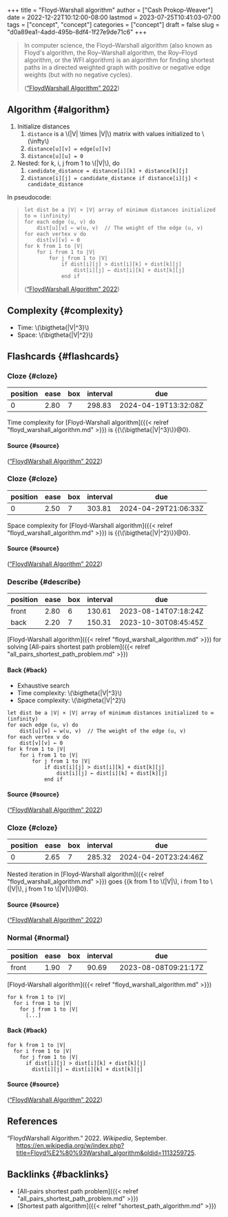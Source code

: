 +++
title = "Floyd-Warshall algorithm"
author = ["Cash Prokop-Weaver"]
date = 2022-12-22T10:12:00-08:00
lastmod = 2023-07-25T10:41:03-07:00
tags = ["concept", "concept"]
categories = ["concept"]
draft = false
slug = "d0a89ea1-4add-495b-8df4-1f27e9de71c6"
+++

> In computer science, the Floyd–Warshall algorithm (also known as Floyd's algorithm, the Roy–Warshall algorithm, the Roy–Floyd algorithm, or the WFI algorithm) is an algorithm for finding shortest paths in a directed weighted graph with positive or negative edge weights (but with no negative cycles).
>
> (<a href="#citeproc_bib_item_1">“FloydWarshall Algorithm” 2022</a>)


## Algorithm {#algorithm}

1.  Initialize distances
    1.  `distance` is a \\(|V| \times |V|\\) matrix with values initialized to \\(\infty\\)
    2.  `distance[u][v] = edge[u][v]`
    3.  `distance[u][u] = 0`
2.  Nested: for k, i, j from 1 to \\(|V|\\), do
    1.  `candidate_distance = distance[i][k] + distance[k][j]`
    2.  `distance[i][j] = candidate_distance if distance[i][j] < candidate_distance`

In pseudocode:

> ```nil
> let dist be a |V| × |V| array of minimum distances initialized to ∞ (infinity)
> for each edge (u, v) do
>     dist[u][v] ← w(u, v)  // The weight of the edge (u, v)
> for each vertex v do
>     dist[v][v] ← 0
> for k from 1 to |V|
>     for i from 1 to |V|
>         for j from 1 to |V|
>             if dist[i][j] > dist[i][k] + dist[k][j]
>                 dist[i][j] ← dist[i][k] + dist[k][j]
>             end if
>
> ```
>
> (<a href="#citeproc_bib_item_1">“FloydWarshall Algorithm” 2022</a>)


## Complexity {#complexity}

-   Time: \\(\bigtheta{|V|^3}\\)
-   Space: \\(\bigtheta{|V|^2}\\)


## Flashcards {#flashcards}


### Cloze {#cloze}

| position | ease | box | interval | due                  |
|----------|------|-----|----------|----------------------|
| 0        | 2.80 | 7   | 298.83   | 2024-04-19T13:32:08Z |

Time complexity for [Floyd-Warshall algorithm]({{< relref "floyd_warshall_algorithm.md" >}}) is {{\\(\bigtheta{|V|^3}\\)}@0}.


#### Source {#source}

(<a href="#citeproc_bib_item_1">“FloydWarshall Algorithm” 2022</a>)


### Cloze {#cloze}

| position | ease | box | interval | due                  |
|----------|------|-----|----------|----------------------|
| 0        | 2.50 | 7   | 303.81   | 2024-04-29T21:06:33Z |

Space complexity for [Floyd-Warshall algorithm]({{< relref "floyd_warshall_algorithm.md" >}}) is {{\\(\bigtheta{|V|^2}\\)}@0}.


#### Source {#source}

(<a href="#citeproc_bib_item_1">“FloydWarshall Algorithm” 2022</a>)


### Describe {#describe}

| position | ease | box | interval | due                  |
|----------|------|-----|----------|----------------------|
| front    | 2.80 | 6   | 130.61   | 2023-08-14T07:18:24Z |
| back     | 2.20 | 7   | 150.31   | 2023-10-30T08:45:45Z |

[Floyd-Warshall algorithm]({{< relref "floyd_warshall_algorithm.md" >}}) for solving [All-pairs shortest path problem]({{< relref "all_pairs_shortest_path_problem.md" >}})


#### Back {#back}

-   Exhaustive search
-   Time complexity: \\(\bigtheta{|V|^3}\\)
-   Space complexity: \\(\bigtheta{|V|^2}\\)

<!--listend-->

````nil
let dist be a |V| × |V| array of minimum distances initialized to ∞ (infinity)
for each edge (u, v) do
    dist[u][v] ← w(u, v)  // The weight of the edge (u, v)
for each vertex v do
    dist[v][v] ← 0
for k from 1 to |V|
    for i from 1 to |V|
        for j from 1 to |V|
            if dist[i][j] > dist[i][k] + dist[k][j]
                dist[i][j] ← dist[i][k] + dist[k][j]
            end if
````


#### Source {#source}

(<a href="#citeproc_bib_item_1">“FloydWarshall Algorithm” 2022</a>)


### Cloze {#cloze}

| position | ease | box | interval | due                  |
|----------|------|-----|----------|----------------------|
| 0        | 2.65 | 7   | 285.32   | 2024-04-20T23:24:46Z |

Nested iteration in [Floyd-Warshall algorithm]({{< relref "floyd_warshall_algorithm.md" >}}) goes {{k from 1 to \\(|V|\\), i from 1 to \\(|V|\\), j from 1 to \\(|V|\\)}@0}.


#### Source {#source}

(<a href="#citeproc_bib_item_1">“FloydWarshall Algorithm” 2022</a>)


### Normal {#normal}

| position | ease | box | interval | due                  |
|----------|------|-----|----------|----------------------|
| front    | 1.90 | 7   | 90.69    | 2023-08-08T09:21:17Z |

[Floyd-Warshall algorithm]({{< relref "floyd_warshall_algorithm.md" >}})

````nil
for k from 1 to |V|
  for i from 1 to |V|
    for j from 1 to |V|
      [...]
````


#### Back {#back}

````nil
for k from 1 to |V|
  for i from 1 to |V|
    for j from 1 to |V|
      if dist[i][j] > dist[i][k] + dist[k][j]
        dist[i][j] ← dist[i][k] + dist[k][j]
````


#### Source {#source}

(<a href="#citeproc_bib_item_1">“FloydWarshall Algorithm” 2022</a>)

## References

<style>.csl-entry{text-indent: -1.5em; margin-left: 1.5em;}</style><div class="csl-bib-body">
  <div class="csl-entry"><a id="citeproc_bib_item_1"></a>“FloydWarshall Algorithm.” 2022. <i>Wikipedia</i>, September. <a href="https://en.wikipedia.org/w/index.php?title=Floyd%E2%80%93Warshall_algorithm&oldid=1113259725">https://en.wikipedia.org/w/index.php?title=Floyd%E2%80%93Warshall_algorithm&#38;oldid=1113259725</a>.</div>
</div>


## Backlinks {#backlinks}

-   [All-pairs shortest path problem]({{< relref "all_pairs_shortest_path_problem.md" >}})
-   [Shortest path algorithm]({{< relref "shortest_path_algorithm.md" >}})
